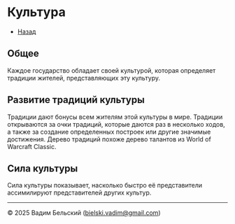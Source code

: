 # Культура

- [Назад](../README.md)

## Общее

Каждое государство обладает своей культурой, которая определяет традиции жителей, представляющих эту культуру.

## Развитие традиций культуры

Традиции дают бонусы всем жителям этой культуры в мире. Традиции открываются за очки традиций, которые даются раз в несколько ходов, а также за создание определенных построек или другие значимые достижения. Дерево традиций похоже дерево талантов из World of Warcraft Classic. 

## Сила культуры

Сила культуры показывает, насколько быстро её представители ассимилируют представителей других культур.

---
© 2025 Вадим Бельский (bielski.vadim@gmail.com)